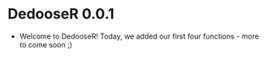 # DedooseR 0.0.1

* Welcome to DedooseR! Today, we added our first four functions - more to come soon ;) 
